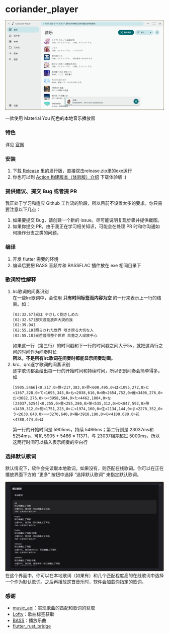 # coriander_player
![首页](for_readme/home.png)

一款使用 Material You 配色的本地音乐播放器

### 特色
详见 [官网](https://ferry-200.github.io/coriander_player_website/)

### 安装
1. 下载 [Release](https://github.com/Ferry-200/coriander_player/releases) 里的发行版，直接双击release.zip里的exe运行
2. 你也可以到 [Action 构建版本（体验版）介绍](https://github.com/Ferry-200/coriander_player/issues/49) 下载体验版 :)

### 提供建议、提交 Bug 或者提 PR
我正处于学习和适应 Github 工作流的阶段，所以目前不设置太多的要求。你只需要注意以下几点： 
1. 如果要提交 Bug，请创建一个新的 issue。尽可能说明复现步骤并提供截图。
2. 如果你提交 PR，由于我正在学习相关知识，可能会在处理 PR 时和你沟通如何操作分支之类的问题。

### 编译
1. 开发 flutter 需要的环境
2. 编译后要把 BASS 音频库和 BASSFLAC 插件放在 exe 相同目录下

### 歌词特性解释
1. lrc歌词的间奏识别   
   在一些lrc歌词中，会使用 **只有时间标签而内容为空** 的一行来表示上一行的结束。如：
   ```
   [02:32.57]光は やさしく抱きしめた
   [02:32.57]那天没能放声大哭的我
   [02:39.94]
   [02:55.18]照らされた世界 咲き誇る大切な人
   [02:55.18]光芒普照整个世界 珍重之人绽放于心
   ```
   如果这一行（第三行）的时间戳和下一行的时间戳之间大于5s，就把这两行之间的时间作为间奏时长  
   **所以，不是所有lrc歌词在间奏时都能显示间奏动画。**
2. krc、qrc逐字歌词的间奏识别  
   逐字歌词都会给出每一行的开始时间和持续时间，所以识别间奏会简单得多。如
   ```
   [5905,5466]<0,217,0>世<217,383,0>界<600,495,0>は<1095,272,0>と<1367,328,0>て<1695,343,0>も<2038,616,0>綺<2654,752,0>麗<3406,276,0>だ<3682,276,0>っ<3958,504,0>た<4462,1004,0>な
   [23037,5254]<0,255,0>書<255,280,0>架<535,312,0>の<847,592,0>隙<1439,312,0>間<1751,223,0>に<1974,160,0>住<2134,144,0>ま<2278,352,0>う<2630,640,0>一<3270,640,0>輪<3910,190,0>の<4100,680,0>花<4780,474,0>は
   ```
   第一行的开始时间是 5905ms，持续 5466ms；第二行则是 23037ms和 5254ms。可见 5905 + 5466 = 11371，与 23037相差超过 5000ms，所以这两行时间可以插入表示间奏的空白行

### 选择默认歌词
默认情况下，软件会先读取本地歌词。如果没有，则匹配在线歌词。你可以在正在播放界面下方的 “更多” 按钮中选择 “选择默认歌词” 来指定默认歌词。   

![选择默认歌词](for_readme/select_default_lyric.png)
在这个界面中，你可以在本地歌词（如果有）和几个匹配程度高的在线歌词中选择一个作为默认歌词。之后再播放这首音乐时，软件会加载你指定的歌词。

### 感谢
- [music_api](https://github.com/yhsj0919/music_api.git)：实现歌曲的匹配和歌词的获取
- [Lofty](https://crates.io/crates/lofty)：歌曲标签获取
- [BASS](https://www.un4seen.com/bass.html)：播放乐曲
- [flutter_rust_bridge](https://pub.dev/packages/flutter_rust_bridge)

